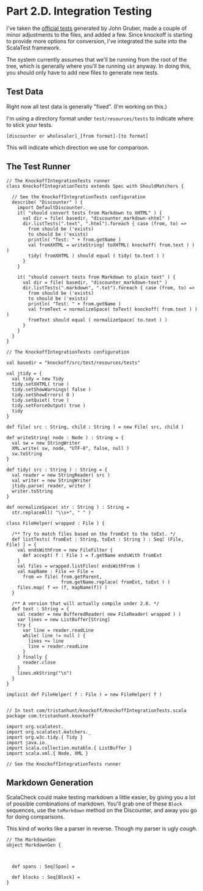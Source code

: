 # Part 2.D. Integration Testing #

I've taken the [official tests][1] generated by John Gruber, made a couple of minor
adjustments to the files, and added a few. Since knockoff is starting to provide
more options for conversion, I've integrated the suite into the ScalaTest framework.

The system currently assumes that we'll be running from the root of the tree, which
is generally where you'll be running `sbt` anyway. In doing this, you should only
have to add new files to generate new tests.



## Test Data ##

Right now all test data is generally "fixed". (I'm working on this.)

I'm using a directory format under `test/resources/tests` to indicate where to
stick your tests.

    [discounter or wholesaler]_[from format]-[to format]

This will indicate which direction we use for comparison.



## The Test Runner ##

    // The KnockoffIntegrationTests runner
    class KnockoffIntegrationTests extends Spec with ShouldMatchers {
      
      // See the KnockoffIntegrationTests configuration
      describe( "Discounter" ) {
        import DefaultDiscounter._
        it( "should convert tests from Markdown to XHTML" ) {
          val dir = file( basedir, "discounter_markdown-xhtml" )
          dir.listTests(".text", ".html").foreach { case (from, to) =>
            from should be ('exists)
            to should be ('exists)
            println( "Test: " + from.getName )
            val fromXHTML = writeString( toXHTML( knockoff( from.text ) ) )
            tidy( fromXHTML ) should equal ( tidy( to.text ) )
          }
        }
        
        it( "should convert tests from Markdown to plain text" ) {
          val dir = file( basedir, "discounter_markdown-text" )
          dir.listTests(".markdown", ".txt").foreach { case (from, to) =>
            from should be ('exists)
            to should be ('exists)
            println( "Test: " + from.getName )
            val fromText = normalizeSpace( toText( knockoff( from.text ) ) )
            fromText should equal ( normalizeSpace( to.text ) )
          }
        }
      }
    }
    
    // The KnockoffIntegrationTests configuration
    
    val basedir = "knockoff/src/test/resources/tests"
    
    val jtidy = {
      val tidy = new Tidy
      tidy.setXHTML( true )
      tidy.setShowWarnings( false )
      tidy.setShowErrors( 0 )
      tidy.setQuiet( true )
      tidy.setForceOutput( true )
      tidy
    }
    
    def file( src : String, child : String ) = new File( src, child )
    
    def writeString( node : Node ) : String = {
      val sw = new StringWriter
      XML.write( sw, node, "UTF-8", false, null )
      sw.toString
    }
    
    def tidy( src : String ) : String = {
      val reader = new StringReader( src )
      val writer = new StringWriter
      jtidy.parse( reader, writer )
      writer.toString
    }
    
    def normalizeSpace( str : String ) : String =
      str.replaceAll( "\\s+", " " )

    class FileHelper( wrapped : File ) {
      
      /** Try to match files based on the fromExt to the toExt. */
      def listTests( fromExt : String, toExt : String ) : Seq[ (File, File) ] = {
        val endsWithFrom = new FileFilter {
          def accept( f : File ) = f.getName endsWith fromExt
        }
        val files = wrapped.listFiles( endsWithFrom )
        val mapName : File => File =
          from => file( from.getParent,
                        from.getName.replace( fromExt, toExt ) )
        files.map( f => (f, mapName(f)) )
      }
      
      /** A version that will actually compile under 2.8. */
      def text : String = {
        val reader = new BufferedReader( new FileReader( wrapped ) )
        var lines = new ListBuffer[String]
        try {
          var line = reader.readLine
          while( line != null ) {
            lines += line
            line = reader.readLine
          }
        } finally {
          reader.close
        }
        lines.mkString("\n")
      }
    }
    
    implicit def FileHelper( f : File ) = new FileHelper( f )
    
    
    // In test com/tristanhunt/knockoff/KnockoffIntegrationTests.scala
    package com.tristanhunt.knockoff
    
    import org.scalatest._
    import org.scalatest.matchers._
    import org.w3c.tidy.{ Tidy }
    import java.io._
    import scala.collection.mutable.{ ListBuffer }
    import scala.xml.{ Node, XML }
    
    // See the KnockoffIntegrationTests runner



## Markdown Generation ##

ScalaCheck could make testing markdown a little easier, by giving you a lot of
possible combinations of markdown. You'll grab one of these `Block` sequences, use
the `toMarkdown` method on the Discounter, and away you go for doing comparisons.

This kind of works like a parser in reverse. Though my parser is ugly *cough*.

    // The MarkdownGen
    object MarkdownGen {
      
      
      
      def spans : Seq[Span] = 
      
      def blocks : Seq[Block] = 
    }
    

[1]: http://six.pairlist.net/pipermail/markdown-discuss/2004-December/000909.html
  "official test suite"